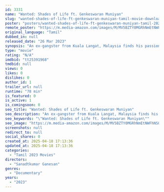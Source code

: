 ```yaml
---
id: 3331
name: "Wanted: Shades of Life ft. Genkeswaran Muniyan"
slug: "wanted-shades-of-life-ft-genkeswaran-muniyan-tamil-movie-download"
poster: "posters/wanted-shades-of-life-ft-genkeswaran-muniyan-tamil-2023.jpg"
remote_poster: "https://m.media-amazon.com/images/M/MV5BZTY0MGRhNmEtNWFhNS00ZTJkLWJhOGMtYWVhYWJiMWQwNGY5XkEyXkFqcGdeQXVyMTYwMjYwNzYz._V1_SX300.jpg"
original_language: "Tamil"
dubbed_in: null
released_date: "26 Mar 2023"
synopsis: "An ex-gangster from Kuala Langat, Malaysia finds his passion for chess, and with the help of those who believe in him became the Bronze Medalist for the 2013 South East Asia Games for Malaysia."
type: "movie"
rating: "N/A"
imdbid: "tt25391968"
tmdbid: null
views: 0
likes: 0
dislikes: 0
author_id: 1
trailer_url: null
runtime: "78 min"
is_featured: 0
is_active: 1
is_comingsoon: 0
seo_title: "Wanted: Shades of Life ft. Genkeswaran Muniyan"
seo_description: "An ex-gangster from Kuala Langat, Malaysia finds his passion for chess, and with the help of those who believe in him became the Bronze Medalist for the 2013 South East Asia Games for Malaysia."
seo_keywords: "\"Wanted: Shades of Life ft. Genkeswaran Muniyan\""
seo_image: "https://m.media-amazon.com/images/M/MV5BZTY0MGRhNmEtNWFhNS00ZTJkLWJhOGMtYWVhYWJiMWQwNGY5XkEyXkFqcGdeQXVyMTYwMjYwNzYz._V1_SX300.jpg"
screenshots: null
redirect_to: null
social_shares: 0
created_at: 2025-04-18 17:13:36
updated_at: 2025-04-18 17:13:36
categories:
  - "Tamil 2023 Movies"
directors:
  - "Sanadtkumar Ganesan"
genres:
  - "Documentary"
years:
  - "2023"
---
```

